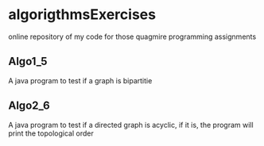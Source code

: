 # algorigthmsExercises
online repository of my code for those quagmire programming assignments

## Algo1_5
A java program to test if a graph is bipartitie

## Algo2_6
A java program to test if a directed graph is acyclic, if it is, the program will print the topological order
